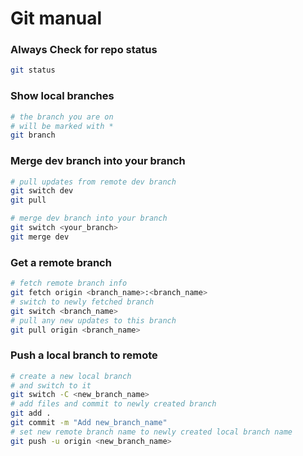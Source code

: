  # Git manual
 ### Always Check for repo status

 ````bash
 git status
 ````
 ### Show local branches

 ````bash
 # the branch you are on 
 # will be marked with *
 git branch
 ````

### Merge dev branch into your branch

 ````bash
 # pull updates from remote dev branch
 git switch dev
 git pull

 # merge dev branch into your branch
 git switch <your_branch>
 git merge dev
 ````


 ### Get a remote branch

 ````bash
 # fetch remote branch info
 git fetch origin <branch_name>:<branch_name>
 # switch to newly fetched branch
 git switch <branch_name>
 # pull any new updates to this branch
 git pull origin <branch_name>
 ````

 ### Push a local branch to remote

 ````bash
 # create a new local branch
 # and switch to it
 git switch -C <new_branch_name>
 # add files and commit to newly created branch
 git add .
 git commit -m "Add new_branch_name"
 # set new remote branch name to newly created local branch name
 git push -u origin <new_branch_name>
 ````

